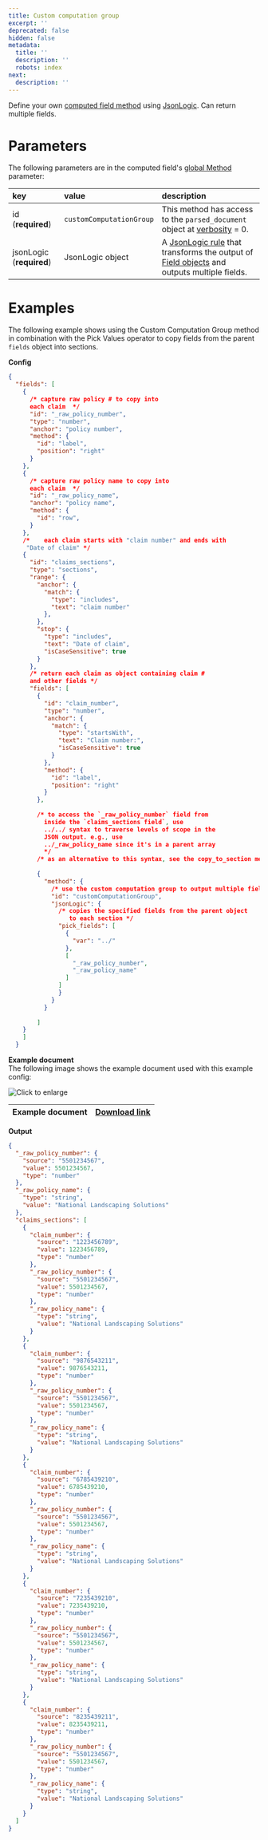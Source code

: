 ```yaml
---
title: Custom computation group
excerpt: ''
deprecated: false
hidden: false
metadata:
  title: ''
  description: ''
  robots: index
next:
  description: ''
---
```

Define your own [computed field method](doc:computed-field-methods) using [JsonLogic](doc:jsonlogic). Can return multiple fields.

# Parameters

The following parameters are in the computed field's [global Method](doc:computed-field-methods#parameters) parameter: 

| key                      | value                    | description                                                                                                                                                    |
| :----------------------- | :----------------------- | :------------------------------------------------------------------------------------------------------------------------------------------------------------- |
| id (**required**)        | `customComputationGroup` | This method has access to the  `parsed_document` object at [verbosity](doc:verbosity) = 0.                                                                     |
| jsonLogic (**required**) | JsonLogic object         | A [JsonLogic rule](doc:jsonlogic) that transforms the output of [Field objects](https://docs.sensible.so/docs/field-query-object) and outputs multiple fields. |

# Examples

The following example shows using the Custom Computation Group method in combination with the Pick Values operator to copy fields from the parent `fields` object into sections.

**Config**

```json
{
  "fields": [
    {
      /* capture raw policy # to copy into 
      each claim  */
      "id": "_raw_policy_number",
      "type": "number",
      "anchor": "policy number",
      "method": {
        "id": "label",
        "position": "right"
      }
    },
    {
      /* capture raw policy name to copy into 
      each claim  */
      "id": "_raw_policy_name",
      "anchor": "policy name",
      "method": {
        "id": "row",
      }
    },
    /*    each claim starts with "claim number" and ends with 
     "Date of claim" */
    {
      "id": "claims_sections",
      "type": "sections",
      "range": {
        "anchor": {
          "match": {
            "type": "includes",
            "text": "claim number"
          },
        },
        "stop": {
          "type": "includes",
          "text": "Date of claim",
          "isCaseSensitive": true
        }
      },
      /* return each claim as object containing claim # 
      and other fields */
      "fields": [
        {
          "id": "claim_number",
          "type": "number",
          "anchor": {
            "match": {
              "type": "startsWith",
              "text": "Claim number:",
              "isCaseSensitive": true
            }
          },
          "method": {
            "id": "label",
            "position": "right"
          }
        },
        
        /* to access the `_raw_policy_number` field from
          inside the `claims_sections field`, use
          ../../ syntax to traverse levels of scope in the
          JSON output. e.g., use
          ../_raw_policy_name since it's in a parent array
          */
        /* as an alternative to this syntax, see the copy_to_section method */
        
        {
          "method": {
            /* use the custom computation group to output multiple fields */
            "id": "customComputationGroup",
            "jsonLogic": {
              /* copies the specified fields from the parent object
                 to each section */
              "pick_fields": [
                {
                  "var": "../"
                },
                [
                  "_raw_policy_number",
                  "_raw_policy_name"
                ]
              ]
              }
            }
          }
    
        ]
    }
    ]
  }
```

**Example document**\
The following image shows the example document used with this example config:

![Click to enlarge](https://raw.githubusercontent.com/sensible-hq/sensible-docs/main/readme-sync/assets/v0/images/final/copy_to_section.png)

| Example document | [Download link](https://raw.githubusercontent.com/sensible-hq/sensible-docs/main/readme-sync/assets/v0/pdfs/sections.pdf) |
| ---------------- | ------------------------------------------------------------------------------------------------------------------------- |

**Output**

```json
{
  "_raw_policy_number": {
    "source": "5501234567",
    "value": 5501234567,
    "type": "number"
  },
  "_raw_policy_name": {
    "type": "string",
    "value": "National Landscaping Solutions"
  },
  "claims_sections": [
    {
      "claim_number": {
        "source": "1223456789",
        "value": 1223456789,
        "type": "number"
      },
      "_raw_policy_number": {
        "source": "5501234567",
        "value": 5501234567,
        "type": "number"
      },
      "_raw_policy_name": {
        "type": "string",
        "value": "National Landscaping Solutions"
      }
    },
    {
      "claim_number": {
        "source": "9876543211",
        "value": 9876543211,
        "type": "number"
      },
      "_raw_policy_number": {
        "source": "5501234567",
        "value": 5501234567,
        "type": "number"
      },
      "_raw_policy_name": {
        "type": "string",
        "value": "National Landscaping Solutions"
      }
    },
    {
      "claim_number": {
        "source": "6785439210",
        "value": 6785439210,
        "type": "number"
      },
      "_raw_policy_number": {
        "source": "5501234567",
        "value": 5501234567,
        "type": "number"
      },
      "_raw_policy_name": {
        "type": "string",
        "value": "National Landscaping Solutions"
      }
    },
    {
      "claim_number": {
        "source": "7235439210",
        "value": 7235439210,
        "type": "number"
      },
      "_raw_policy_number": {
        "source": "5501234567",
        "value": 5501234567,
        "type": "number"
      },
      "_raw_policy_name": {
        "type": "string",
        "value": "National Landscaping Solutions"
      }
    },
    {
      "claim_number": {
        "source": "8235439211",
        "value": 8235439211,
        "type": "number"
      },
      "_raw_policy_number": {
        "source": "5501234567",
        "value": 5501234567,
        "type": "number"
      },
      "_raw_policy_name": {
        "type": "string",
        "value": "National Landscaping Solutions"
      }
    }
  ]
}
```
